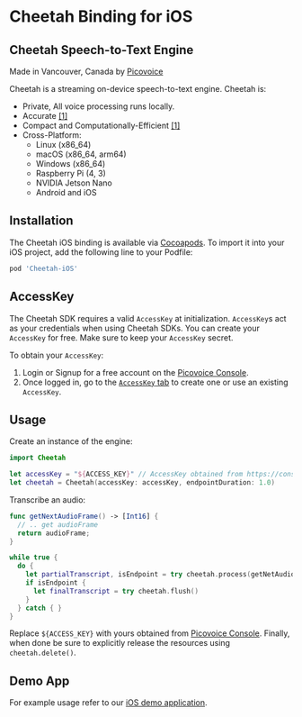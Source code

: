 # Cheetah Binding for iOS

## Cheetah Speech-to-Text Engine

Made in Vancouver, Canada by [Picovoice](https://picovoice.ai)

Cheetah is a streaming on-device speech-to-text engine. Cheetah is:

- Private, All voice processing runs locally.
- Accurate [[1]](https://github.com/Picovoice/speech-to-text-benchmark#results)
- Compact and Computationally-Efficient [[1]](https://github.com/Picovoice/speech-to-text-benchmark#results)
- Cross-Platform:
    - Linux (x86_64)
    - macOS (x86_64, arm64)
    - Windows (x86_64)
    - Raspberry Pi (4, 3)
    - NVIDIA Jetson Nano
    - Android and iOS

## Installation

The Cheetah iOS binding is available via [Cocoapods](https://cocoapods.org/pods/Cheetah-iOS). To import it into your iOS project, add the following line to your Podfile: 

```ruby
pod 'Cheetah-iOS'
```

## AccessKey

The Cheetah SDK requires a valid `AccessKey` at initialization. `AccessKey`s act as your credentials when using Cheetah SDKs.
You can create your `AccessKey` for free. Make sure to keep your `AccessKey` secret.

To obtain your `AccessKey`:
1. Login or Signup for a free account on the [Picovoice Console](https://picovoice.ai/console/).
2. Once logged in, go to the [`AccessKey` tab](https://console.picovoice.ai/access_key) to create one or use an existing `AccessKey`.

## Usage

Create an instance of the engine:

```swift
import Cheetah

let accessKey = "${ACCESS_KEY}" // AccessKey obtained from https://console.picovoice.ai/access_key
let cheetah = Cheetah(accessKey: accessKey, endpointDuration: 1.0)
```

Transcribe an audio:

```swift
func getNextAudioFrame() -> [Int16] {
  // .. get audioFrame
  return audioFrame;
}

while true {
  do {
    let partialTranscript, isEndpoint = try cheetah.process(getNetAudioFrame())
    if isEndpoint {
      let finalTranscript = try cheetah.flush()
    }
  } catch { }
}

```


Replace `${ACCESS_KEY}` with yours obtained from [Picovoice Console]((https://console.picovoice.ai/)). Finally, when done be sure to explicitly release the resources using `cheetah.delete()`.

## Demo App

For example usage refer to our [iOS demo application](/demo/ios).
